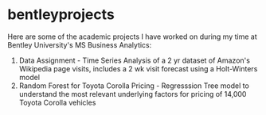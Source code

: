 # bentleyprojects
Here are some of the academic projects I have worked on during my time at Bentley University's MS Business Analytics:
1) Data Assignment - Time Series Analysis of a 2 yr dataset of Amazon's Wikipedia page visits, includes a 2 wk visit forecast using a Holt-Winters model
2) Random Forest for Toyota Corolla Pricing - Regresssion Tree model to understand the most relevant underlying factors for pricing of 14,000 Toyota Corolla vehicles

